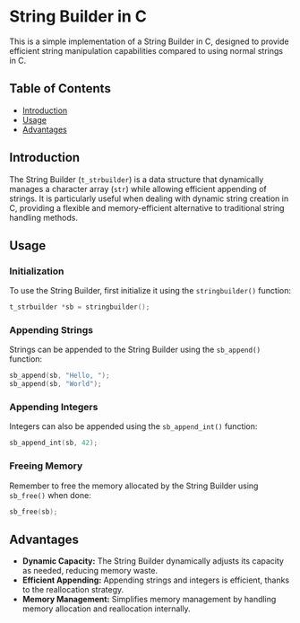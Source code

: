 # String Builder in C

This is a simple implementation of a String Builder in C, designed to provide efficient string manipulation capabilities compared to using normal strings in C.

## Table of Contents

- [Introduction](#introduction)
- [Usage](#usage)
- [Advantages](#advantages)

## Introduction

The String Builder (`t_strbuilder`) is a data structure that dynamically manages a character array (`str`) while allowing efficient appending of strings. It is particularly useful when dealing with dynamic string creation in C, providing a flexible and memory-efficient alternative to traditional string handling methods.

## Usage

### Initialization

To use the String Builder, first initialize it using the `stringbuilder()` function:

```c
t_strbuilder *sb = stringbuilder();
```

### Appending Strings

Strings can be appended to the String Builder using the `sb_append()` function:

```c
sb_append(sb, "Hello, ");
sb_append(sb, "World");
```

### Appending Integers

Integers can also be appended using the `sb_append_int()` function:

```c
sb_append_int(sb, 42);
```

### Freeing Memory

Remember to free the memory allocated by the String Builder using `sb_free()` when done:

```c
sb_free(sb);
```

## Advantages

- **Dynamic Capacity:** The String Builder dynamically adjusts its capacity as needed, reducing memory waste.
- **Efficient Appending:** Appending strings and integers is efficient, thanks to the reallocation strategy.
- **Memory Management:** Simplifies memory management by handling memory allocation and reallocation internally.
